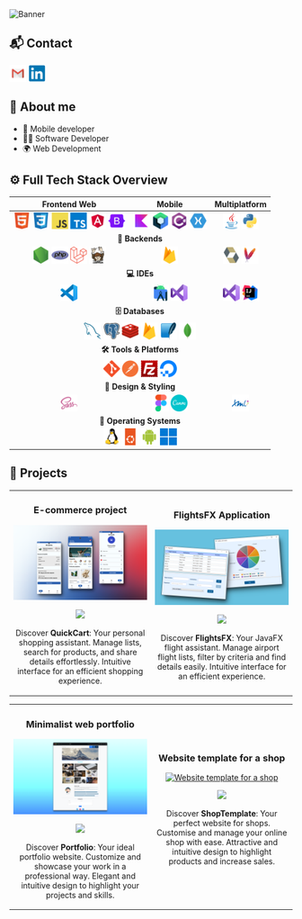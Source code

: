 <img src="https://github.com/Raurez/Image-repo-profile/blob/main/Raúl_banner.svg" alt="Banner">

## 📬 Contact

[<img src="https://raw.githubusercontent.com/Raurez/Image-repo-profile/main/icons/gmail/gmail-old-svgrepo-com.svg" alt="Gmail" title="Gmail" height="30"/>](mailto:raurambot@gmail.com) 
[<img src="https://raw.githubusercontent.com/Raurez/Image-repo-profile/main/icons/linkedin/linkedin-original.svg" alt="LinkedIn" title="LinkedIn" height="30"/>](https://www.linkedin.com/in/ra%C3%BAl-ram%C3%ADrez-botella-998523302/)

## 📝 About me 

- 📲 Mobile developer
- 👨‍💻 Software Developer      
- 🌍 Web Development


## ⚙️ Full Tech Stack Overview

<table align="center">
  <thead>
    <tr>
      <th align="center"><strong>Frontend Web</strong></th>
      <th align="center"><strong>Mobile</strong></th>
      <th align="center"><strong>Multiplatform</strong></th>
    </tr>
  </thead>
  <tbody>
    <tr>
      <td align="center">
        <img src="https://raw.githubusercontent.com/Raurez/Image-repo-profile/main/icons/html5/html5-original.svg" title="HTML5" height="30"/>
        <img src="https://raw.githubusercontent.com/Raurez/Image-repo-profile/main/icons/css3/css3-original.svg" title="CSS3" height="30"/>
        <img src="https://raw.githubusercontent.com/Raurez/Image-repo-profile/main/icons/javascript/javascript-original.svg" title="JavaScript" height="30"/>
        <img src="https://raw.githubusercontent.com/Raurez/Image-repo-profile/main/icons/typescript/typescript-original.svg" title="TypeScript" height="30"/>
        <img src="https://raw.githubusercontent.com/Raurez/Image-repo-profile/main/icons/angular/angular-original.svg" title="Angular" height="30"/>
        <img src="https://raw.githubusercontent.com/Raurez/Image-repo-profile/main/icons/bootstrap/bootstrap-original.svg" title="Bootstrap" height="30"/>
      </td>
      <td align="center">
        <img src="https://raw.githubusercontent.com/Raurez/Image-repo-profile/main/icons/kotlin/kotlin-original.svg" title="Kotlin" height="30"/>
        <img src="https://raw.githubusercontent.com/Raurez/Image-repo-profile/main/icons/jetpackcompose/jetpackcompose-original.svg" title="Jetpack Compose" height="30"/>
        <img src="https://raw.githubusercontent.com/Raurez/Image-repo-profile/main/icons/csharp/csharp-original.svg" title="C#" height="30"/>
        <img src="https://raw.githubusercontent.com/Raurez/Image-repo-profile/main/icons/xamarin/xamarin-original.svg" title="Xamarin" height="30"/>
      </td>
      <td align="center">
        <img src="https://raw.githubusercontent.com/Raurez/Image-repo-profile/main/icons/java/java-original.svg" title="Java" height="30"/>
        <img src="https://raw.githubusercontent.com/Raurez/Image-repo-profile/main/icons/python/python-original.svg" title="Python" height="30"/>
      </td>
    </tr>
    <tr>
      <td colspan="3" align="center"><strong>🔧 Backends</strong></td>
    </tr>
    <tr>
      <td align="center">
        <img src="https://raw.githubusercontent.com/Raurez/Image-repo-profile/main/icons/nodejs/nodejs-original.svg" title="Node.js" height="30"/>
        <img src="https://raw.githubusercontent.com/Raurez/Image-repo-profile/main/icons/php/php-original.svg" title="PHP" height="30"/>
        <img src="https://raw.githubusercontent.com/Raurez/Image-repo-profile/main/icons/laravel/laravel-original.svg" title="Laravel" height="30"/>
        <img src="https://raw.githubusercontent.com/Raurez/Image-repo-profile/main/icons/composer/composer-original.svg" title="Composer" height="30"/>
      </td>
      <td align="center">
        <img src="https://raw.githubusercontent.com/Raurez/Image-repo-profile/main/icons/firebase/firebase-original.svg" title="Firebase" height="30"/>
      </td>
      <td align="center">
        <img src="https://raw.githubusercontent.com/Raurez/Image-repo-profile/main/icons/hibernate/hibernate-original.svg" title="Hibernate" height="30"/>
        <img src="https://raw.githubusercontent.com/Raurez/Image-repo-profile/main/icons/maven/maven-original.svg" title="Maven" height="30"/>
      </td>
    </tr>
    <tr>
      <td colspan="3" align="center"><strong>💻 IDEs</strong></td>
    </tr>
    <tr>
      <td align="center">
        <img src="https://raw.githubusercontent.com/Raurez/Image-repo-profile/main/icons/vscode/vscode-original.svg" title="VS Code" height="30"/>
      </td>
      <td align="center">
        <img src="https://raw.githubusercontent.com/Raurez/Image-repo-profile/main/icons/androidstudio/androidstudio-original.svg" title="Android Studio" height="30"/>
         <img src="https://raw.githubusercontent.com/Raurez/Image-repo-profile/main/icons/visualstudio/visualstudio-original.svg" title="Visual Studio" height="30"/>
      </td>
      <td align="center">
        <img src="https://raw.githubusercontent.com/Raurez/Image-repo-profile/main/icons/visualstudio/visualstudio-original.svg" title="Visual Studio" height="30"/>
        <img src="https://raw.githubusercontent.com/Raurez/Image-repo-profile/main/icons/intellij/intellij-original.svg" title="IntelliJ" height="30"/>
      </td>
    </tr>
    <tr>
      <td colspan="3" align="center"><strong>🗄️ Databases</strong></td>
    </tr>
    <tr>
      <td colspan="3" align="center">
        <img src="https://raw.githubusercontent.com/Raurez/Image-repo-profile/main/icons/mysql/mysql-original.svg" title="MySQL" height="30"/>
        <img src="https://raw.githubusercontent.com/Raurez/Image-repo-profile/main/icons/postgresql/postgresql-original.svg" title="PostgreSQL" height="30"/>
         <img src="https://raw.githubusercontent.com/Raurez/Image-repo-profile/main/icons/redis/redis-original.svg" title="Redis" height="30"/>
        <img src="https://raw.githubusercontent.com/Raurez/Image-repo-profile/main/icons/firebase/firebase-original.svg" title="Firebase" height="30"/>
        <img src="https://raw.githubusercontent.com/Raurez/Image-repo-profile/main/icons/sqlite/sqlite-original.svg" title="SQLite" height="30"/>
        <img src="https://raw.githubusercontent.com/Raurez/Image-repo-profile/main/icons/mongodb/mongodb-original.svg" title="MongoDB" height="30"/>
      </td>
    </tr>
    <tr>
      <td colspan="3" align="center"><strong>🛠️ Tools & Platforms</strong></td>
    </tr>
    <tr>
      <td colspan="3" align="center">
        <img src="https://raw.githubusercontent.com/Raurez/Image-repo-profile/main/icons/git/git-original.svg" title="Git" height="30"/>
        <img src="https://raw.githubusercontent.com/Raurez/Image-repo-profile/main/icons/postman/postman-original.svg" title="Postman" height="30"/>
         <img src="https://raw.githubusercontent.com/Raurez/Image-repo-profile/main/icons/filezilla/filezilla-original.svg" title="FileZilla" height="30"/>
        <img src="https://raw.githubusercontent.com/Raurez/Image-repo-profile/main/icons/digitalocean/digitalocean-original.svg" title="DigitalOcean" height="30"/>
      </td>
    </tr>
    <tr>
  <td colspan="3" align="center"><strong>🎨 Design & Styling</strong></td>
</tr>
<tr>
  <td align="center">
    <img src="https://raw.githubusercontent.com/Raurez/Image-repo-profile/main/icons/sass/sass-original.svg" title="Sass (Frontend styling)" height="30"/>
  </td>
  <td align="center">
    <img src="https://raw.githubusercontent.com/Raurez/Image-repo-profile/main/icons/figma/figma-original.svg" title="Figma (Design UI)" height="30"/>
    <img src="https://raw.githubusercontent.com/Raurez/Image-repo-profile/main/icons/canva/canva-original.svg" title="Canva (Quick visuals)" height="30"/>
  </td>
  <td align="center">
    <img src="https://raw.githubusercontent.com/Raurez/Image-repo-profile/main/icons/xml/xml-original.svg" title="XML (Android UI)" height="30"/>
  </td>
</tr>
    <tr>
      <td colspan="3" align="center"><strong>🧭 Operating Systems</strong></td>
    </tr>
    <tr>
      <td colspan="3" align="center">
        <img src="https://raw.githubusercontent.com/Raurez/Image-repo-profile/main/icons/linux/linux-original.svg" title="Linux" height="30"/>
         <img src="https://raw.githubusercontent.com/Raurez/Image-repo-profile/main/icons/ubuntu/ubuntu-original.svg" title="Linux" height="30"/>
         <img src="https://raw.githubusercontent.com/Raurez/Image-repo-profile/main/icons/android/android-original.svg" title="Android" height="30"/>
         <img src="https://raw.githubusercontent.com/Raurez/Image-repo-profile/main/icons/windows11/windows11-original.svg" title="Windows 11" height="30"/>
      </td>
    </tr>

  </tbody>
</table>

## 📁 Projects
<table>
  <tr>
    <td width="50%">
      <h3 align="center">E-commerce project</h3>
      <div align="center">
        <a href="https://github.com/Raurez/E-commerce_project" target="_blank">
          <img src="https://github.com/Raurez/Image-repo-profile/blob/main/Mockpu_play_store%20L.png" width="350" alt="E-commerce project">
        </a>
        <p>
          <a href="https://github.com/Raurez/E-commerce_project" target="_blank">
            <img src="https://img.shields.io/badge/CODE-ff9?style=for-the-badge&logo=github&logoColor=black">
          </a>
        </p>
        <p>Discover <strong>QuickCart</strong>: Your personal shopping assistant. Manage lists, search for products, and share details effortlessly. Intuitive interface for an efficient shopping experience.</p>
      </div>                                                                                   
    </td>
    <td width="50%">
      <h3 align="center">FlightsFX Application</h3>
      <div align="center">
        <a href="https://github.com/Raurez/FlightsFX_Application" target="_blank">
          <img src="https://github.com/Raurez/Image-repo-profile/blob/main/Fly_FX.png" width="350" alt="FlightsFX Application">
        </a>
        <p>
          <a href="https://github.com/Raurez/FlightsFX_Application" target="_blank">
            <img src="https://img.shields.io/badge/CODE-ff9?style=for-the-badge&logo=github&logoColor=black">
          </a>
        </p>
        <p>Discover <strong>FlightsFX</strong>: Your JavaFX flight assistant. Manage airport flight lists, filter by criteria and find details easily. Intuitive interface for an efficient experience.</p>
      </div>                                                             
    </td>  
  </tr>
</table>

<table>
  <tr>
    <td width="50%">
      <h3 align="center">Minimalist web portfolio</h3>
      <div align="center">
        <a href="https://github.com/Raurez/Minimalist_web_portfolio" target="_blank">
          <img src="https://github.com/Raurez/Image-repo-profile/blob/main/portafolio_minimalista.png" width="350" alt="Minimalist web portfolio">
        </a>
        <p>
          <a href="https://github.com/Raurez/Minimalist_web_portfolio" target="_blank">
            <img src="https://img.shields.io/badge/CODE-ff9?style=for-the-badge&logo=github&logoColor=black">
          </a>
        </p>
        <p>Discover <strong>Portfolio</strong>: Your ideal portfolio website. Customize and showcase your work in a professional way. Elegant and intuitive design to highlight your projects and skills.</p>
      </div>                                                                                 
    </td>
    <td width="50%">
      <h3 align="center">Website template for a shop</h3>
      <div align="center">
        <a href="https://github.com/Raurez/Website_template_for_a_shop" target="_blank">
          <img src="https://github.com/Raurez/Image-repo-profile/blob/main/shop_templete.png" width="350" alt="Website template for a shop">
        </a>
        <p>
          <a href="https://github.com/Raurez/Website_template_for_a_shop" target="_blank">
            <img src="https://img.shields.io/badge/CODE-ff9?style=for-the-badge&logo=github&logoColor=black">
          </a>
        </p>
        <p>Discover <strong>ShopTemplate</strong>: Your perfect website for shops. Customise and manage your online shop with ease. Attractive and intuitive design to highlight products and increase sales.</p>
      </div>                                                                                
    </td>
  </tr>
</table>
</div>
<br>
